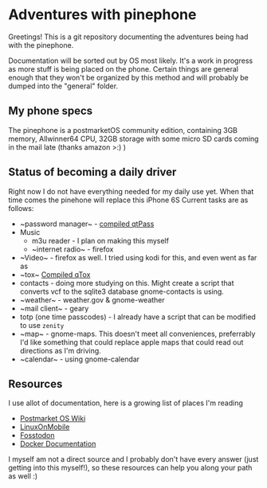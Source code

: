 # Adventures with pinephone

Greetings! This is a git repository documenting the adventures being had with the pinephone.

Documentation will be sorted out by OS most likely. It's a work in progress as more stuff is being placed on the phone. Certain things are general enough that they won't be organized by this method and will probably be dumped into the "general" folder.

## My phone specs

The pinephone is a postmarketOS community edition, containing 3GB memory, Allwinner64 CPU, 32GB storage with some micro SD cards coming in the mail late (thanks amazon >:) )

## Status of becoming a daily driver

Right now I do not have everything needed for my daily use yet. When that time comes the pinehone will replace this iPhone 6S Current tasks are as follows:

* ~password manager~ - [compiled qtPass](./postmarketOs/qtpass.md)
* Music
    * m3u reader - I plan on making this myself
    * ~internet radio~ - firefox
* ~Video~ - firefox as well. I tried using kodi for this, and even went as far as 
* ~tox~ [Compiled qTox](./postmarketOs/qtox.md)
* contacts - doing more studying on this. Might create a script that converts vcf to the sqlite3 database gnome-contacts is using.
* ~weather~ - weather.gov & gnome-weather
* ~mail client~ - geary
* totp (one time passcodes) - I already have a script that can be modified to use `zenity`
* ~map~ - gnome-maps. This doesn't meet all conveniences, preferrably I'd like something that could replace apple maps that could read out directions as I'm driving.
* ~calendar~ - using gnome-calendar

## Resources

I use allot of documentation, here is a growing list of places I'm reading

* [Postmarket OS Wiki](https://wiki.postmarketos.org/wiki/Main_Page)
* [LinuxOnMobile](https://linmob.net)
* [Fosstodon](https://fosstodon.org)
* [Docker Documentation](https://docs.docker.com/)

I myself am not a direct source and I probably don't have every answer (just getting into this myself!), so these resources can help you along your path as well :)